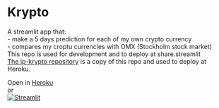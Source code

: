 # Krypto
A streamlit app that:  
    - make a 5 days prediction for each of my own crypto currency  
    - compares my croptu currencies with OMX (Stockholm stock market)  
This repo is used for development and to deploy at share.streamlit  
[The jp-krypto repository](https://github.com/carokanns/jp-krypto) is a copy of this repo and used to deploy at Heroku.  

   Open in [Heroku](http://jp-krypto.herokuapp.com/)  
or  
[![Streamlit](https://static.streamlit.io/badges/streamlit_badge_black_white.svg)](https://share.streamlit.io/carokanns/krypto/my_crypto_app.py)
